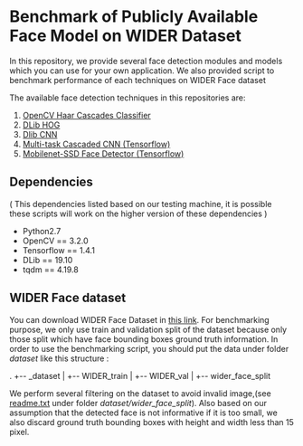# Benchmark of Publicly Available Face Model on WIDER Dataset

In this repository, we provide several face detection modules and models which you can use for your own application.
We also provided script to benchmark performance of each techniques on WIDER Face dataset

The available face detection techniques in this repositories are:

1. [OpenCV Haar Cascades Classifier](https://docs.opencv.org/3.4.1/d7/d8b/tutorial_py_face_detection.html)
2. [DLib HOG](http://dlib.net/face_detector.py.html)
3. [Dlib CNN](http://dlib.net/cnn_face_detector.py.html)
4. [Multi-task Cascaded CNN (Tensorflow)](https://github.com/kpzhang93/MTCNN_face_detection_alignment)
5. [Mobilenet-SSD Face Detector (Tensorflow)](https://github.com/yeephycho/tensorflow-face-detection) 

## Dependencies
( This dependencies listed based on our testing machine, it is possible these scripts will work on the higher version of these dependencies )

* Python2.7
* OpenCV == 3.2.0
* Tensorflow == 1.4.1
* DLib == 19.10
* tqdm == 4.19.8

## WIDER Face dataset

You can download WIDER Face Dataset in [this link](http://mmlab.ie.cuhk.edu.hk/projects/WIDERFace/).
For benchmarking purpose, we only use train and validation split of the dataset because only those split which have
face bounding boxes ground truth information.
In order to use the benchmarking script, you should put the data under folder *dataset* like this structure :

.
+-- _dataset
|   +-- WIDER_train
|   +-- WIDER_val
|   +-- wider_face_split

We perform several filtering on the dataset to avoid invalid image,(see [readme.txt](dataset/wider_face_split/readme.txt) under folder *dataset/wider_face_split*). Also based on our assumption that the detected face is not informative if it is too small, we also discard ground truth bounding boxes with height and width less than 15 pixel.


